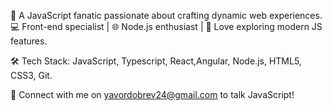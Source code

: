👋 A JavaScript fanatic passionate about crafting dynamic web experiences. 💻 Front-end specialist | 🌐 Node.js enthusiast | 🚀 Love exploring modern JS features. 

🛠️ Tech Stack: JavaScript, Typescript, React,Angular, Node.js, HTML5, CSS3, Git.

🌟 Connect with me on yavordobrev24@gmail.com  to talk JavaScript!
